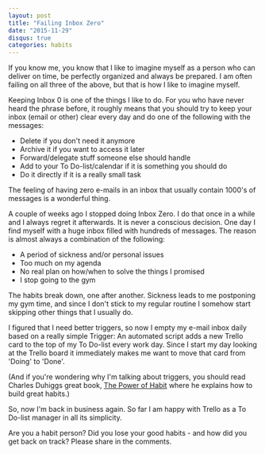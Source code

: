 ```yaml
---
layout: post
title: "Failing Inbox Zero"
date: "2015-11-29"
disqus: true
categories: habits
---
```


If you know me, you know that I like to imagine myself as a person who can deliver
on time, be perfectly organized and always be prepared. I am often failing on all
three of the above, but that is how I like to imagine myself.

Keeping Inbox 0 is one of the things I like to do. For you who have never heard the
phrase before, it roughly means that you should try to keep your inbox (email or other)
clear every day and do one of the following with the messages:

* Delete if you don't need it anymore
* Archive it if you want to access it later
* Forward/delegate stuff someone else should handle
* Add to your To Do-list/calendar if it is something you should do
* Do it directly if it is a really small task

The feeling of having zero e-mails in an inbox that usually contain 1000's of messages
is a wonderful thing.

A couple of weeks ago I stopped doing Inbox Zero. I do that once in a while and I always
regret it afterwards. It is never a conscious decision. One day I find myself with a huge
inbox filled with hundreds of messages. The reason is almost always a combination of
the following:

* A period of sickness and/or personal issues
* Too much on my agenda
* No real plan on how/when to solve the things I promised
* I stop going to the gym

The habits break down, one after another. Sickness leads to me postponing my gym time,
and since I don't stick to my regular routine I somehow start skipping other things that
I usually do.

I figured that I need better triggers, so now I empty my e-mail inbox daily based on
a really simple Trigger: An automated script adds a new Trello card to the top of my
To Do-list every work day. Since I start my day looking at the Trello board it immediately
makes me want to move that card from 'Doing' to 'Done'.

(And if you're wondering why I'm talking about triggers, you should read Charles Duhiggs
great book, [The Power of Habit](http://www.amazon.com/gp/product/081298160X/ref=as_li_tl?ie=UTF8&camp=1789&creative=390957&creativeASIN=081298160X&linkCode=as2&tag=david.elbe.me-20&linkId=CD4CNPFYNCCK2RLM) where he explains how to build great habits.)

So, now I'm back in business again. So far I am happy with Trello as a To Do-list manager in
all its simplicity.

Are you a habit person? Did you lose your good habits - and how did you get back on track?
Please share in the comments.

